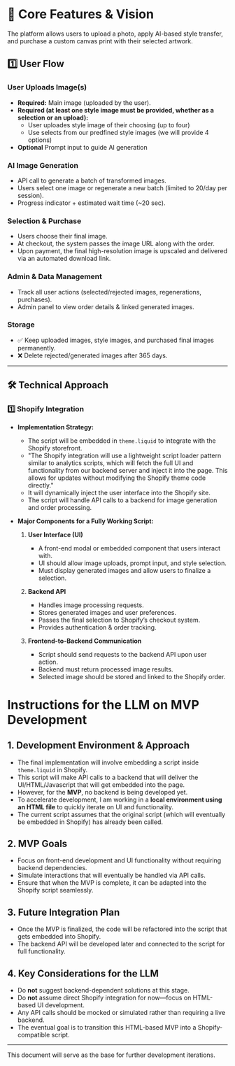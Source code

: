 # 🚀 Core Features & Vision

The platform allows users to upload a photo, apply AI-based style transfer, and purchase a custom canvas print with their selected artwork.

## 1️⃣ User Flow

### **User Uploads Image(s)**
- **Required:** Main image (uploaded by the user).
- **Required (at least one style image must be provided, whether as a selection or an upload):** 
  - User uploades style image of their choosing (up to four)
  - Use selects from our predfined style images (we will provide 4 options)
- **Optional** Prompt input to guide AI generation 

### **AI Image Generation**
- API call to generate a batch of transformed images.
- Users select one image or regenerate a new batch (limited to 20/day per session).
- Progress indicator + estimated wait time (~20 sec).

### **Selection & Purchase**
- Users choose their final image.
- At checkout, the system passes the image URL along with the order.
- Upon payment, the final high-resolution image is upscaled and delivered via an automated download link.

### **Admin & Data Management**
- Track all user actions (selected/rejected images, regenerations, purchases).
- Admin panel to view order details & linked generated images.

### **Storage**
- ✅ Keep uploaded images, style images, and purchased final images permanently.
- ❌ Delete rejected/generated images after 365 days.

---

## 🛠️ Technical Approach

### **1️⃣ Shopify Integration**
- **Implementation Strategy:**  
  - The script will be embedded in `theme.liquid` to integrate with the Shopify storefront.
  - "The Shopify integration will use a lightweight script loader pattern similar to analytics scripts, which will fetch the full UI and functionality from our backend server and inject it into the page. This allows for updates without modifying the Shopify theme code directly."
  - It will dynamically inject the user interface into the Shopify site.
  - The script will handle API calls to a backend for image generation and order processing.

- **Major Components for a Fully Working Script:**
  1. **User Interface (UI)**
     - A front-end modal or embedded component that users interact with.
     - UI should allow image uploads, prompt input, and style selection.
     - Must display generated images and allow users to finalize a selection.

  2. **Backend API**
     - Handles image processing requests.
     - Stores generated images and user preferences.
     - Passes the final selection to Shopify’s checkout system.
     - Provides authentication & order tracking.

  3. **Frontend-to-Backend Communication**
     - Script should send requests to the backend API upon user action.
     - Backend must return processed image results.
     - Selected image should be stored and linked to the Shopify order.

# **Instructions for the LLM on MVP Development**

## **1. Development Environment & Approach**
- The final implementation will involve embedding a script inside `theme.liquid` in Shopify.
- This script will make API calls to a backend that will deliver the UI/HTML/Javascript that will get embedded into the page.
- However, for the **MVP**, no backend is being developed yet.
- To accelerate development, I am working in a **local environment using an HTML file** to quickly iterate on UI and functionality.
- The current script assumes that the original script (which will eventually be embedded in Shopify) has already been called.

## **2. MVP Goals**
- Focus on front-end development and UI functionality without requiring backend dependencies.
- Simulate interactions that will eventually be handled via API calls.
- Ensure that when the MVP is complete, it can be adapted into the Shopify script seamlessly.

## **3. Future Integration Plan**
- Once the MVP is finalized, the code will be refactored into the script that gets embedded into Shopify.
- The backend API will be developed later and connected to the script for full functionality.

## **4. Key Considerations for the LLM**
- Do **not** suggest backend-dependent solutions at this stage.
- Do **not** assume direct Shopify integration for now—focus on HTML-based UI development.
- Any API calls should be mocked or simulated rather than requiring a live backend.
- The eventual goal is to transition this HTML-based MVP into a Shopify-compatible script.


---

This document will serve as the base for further development iterations.
